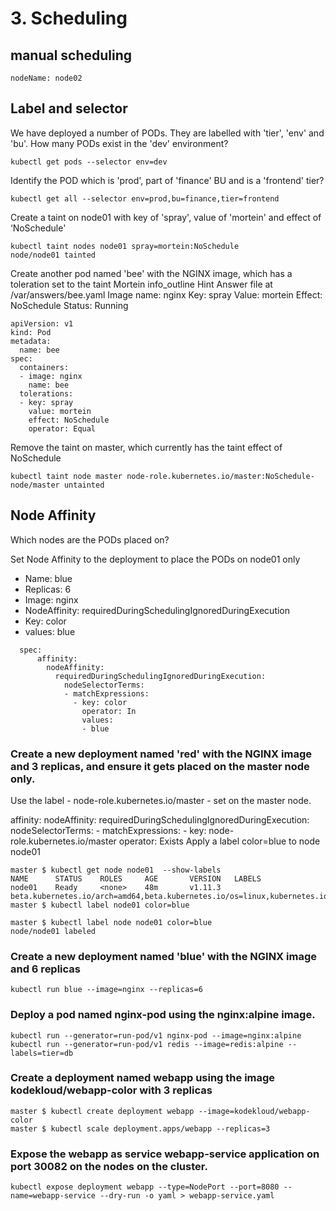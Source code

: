 # 3. Scheduling
## manual scheduling
```
nodeName: node02
```
## Label and selector
We have deployed a number of PODs. They are labelled with 'tier', 'env' and 'bu'. How many PODs exist in the 'dev' environment?
```
kubectl get pods --selector env=dev
```
Identify the POD which is 'prod', part of 'finance' BU and is a 'frontend' tier?
```
kubectl get all --selector env=prod,bu=finance,tier=frontend
```

Create a taint on node01 with key of 'spray', value of 'mortein' and effect of ‘NoSchedule'
```
kubectl taint nodes node01 spray=mortein:NoSchedule
node/node01 tainted
```

Create another pod named 'bee' with the NGINX image, which has a toleration set to the taint Mortein
info_outline
Hint
Answer file at /var/answers/bee.yaml
Image name: nginx
Key: spray
Value: mortein
Effect: NoSchedule
Status: Running
```
apiVersion: v1
kind: Pod
metadata:
  name: bee
spec:
  containers:
  - image: nginx
    name: bee
  tolerations:
  - key: spray
    value: mortein
    effect: NoSchedule
    operator: Equal
```
Remove the taint on master, which currently has the taint effect of NoSchedule
```
kubectl taint node master node-role.kubernetes.io/master:NoSchedule-
node/master untainted
```
## Node Affinity
Which nodes are the PODs placed on? 

Set Node Affinity to the deployment to place the PODs on node01 only

* Name: blue
* Replicas: 6
* Image: nginx
* NodeAffinity: requiredDuringSchedulingIgnoredDuringExecution
* Key: color
* values: blue

```
  spec:
      affinity:
        nodeAffinity:
          requiredDuringSchedulingIgnoredDuringExecution:
            nodeSelectorTerms:
            - matchExpressions:
              - key: color
                operator: In
                values:
                - blue
```
### Create a new deployment named 'red' with the NGINX image and 3 replicas, and ensure it gets placed on the master node only.

Use the label - node-role.kubernetes.io/master - set on the master node.

 affinity:
        nodeAffinity:
          requiredDuringSchedulingIgnoredDuringExecution:
            nodeSelectorTerms:
            - matchExpressions:
              - key: node-role.kubernetes.io/master
                operator: Exists
Apply a label color=blue to node node01
```
master $ kubectl get node node01  --show-labels
NAME      STATUS    ROLES     AGE       VERSION   LABELS
node01    Ready     <none>    48m       v1.11.3   beta.kubernetes.io/arch=amd64,beta.kubernetes.io/os=linux,kubernetes.io/hostname=node01
master $ kubectl label node01 color=blue

master $ kubectl label node node01 color=blue
node/node01 labeled
```
### Create a new deployment named 'blue' with the NGINX image and 6 replicas
```
kubectl run blue --image=nginx --replicas=6
```
### Deploy a pod named nginx-pod using the nginx:alpine image.
```
kubectl run --generator=run-pod/v1 nginx-pod --image=nginx:alpine
kubectl run --generator=run-pod/v1 redis --image=redis:alpine --labels=tier=db
```
### Create a deployment named webapp using the image kodekloud/webapp-color with 3 replicas
```
master $ kubectl create deployment webapp --image=kodekloud/webapp-color
master $ kubectl scale deployment.apps/webapp --replicas=3
```
### Expose the webapp as service webapp-service application on port 30082 on the nodes on the cluster. 
```
kubectl expose deployment webapp --type=NodePort --port=8080 --name=webapp-service --dry-run -o yaml > webapp-service.yaml
```
